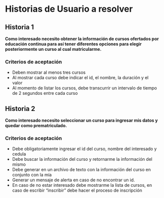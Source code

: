 # Historias de Usuario a resolver #
## Historia 1 ##
<b>Como interesado necesito obtener la información de cursos ofertados por educación continua
para así tener diferentes opciones para elegir posteriormente un curso al cual matricularme.</b>
### Criterios de aceptación ###
- Deben mostrar al menos tres cursos
- Al mostrar cada curso debe indicar el id, el nombre, la duración y el valor
- Al momento de listar los cursos, debe transcurrir un intervalo de tiempo de 2 segundos
entre cada curso
## Historia 2 ##
<b>Como interesado necesito seleccionar un curso para ingresar mis datos y quedar como prematriculado.</b>
### Criterios de aceptación ###
- Debe obligatoriamente ingresar el id del curso, nombre del interesado y cedula
- Debe buscar la información del curso y retornarme la información del mismo
- Debe generar en un archivo de texto con la información del curso en conjunto con la mía
- Generar un mensaje de alerta en caso de no encontrar un id.
- En caso de no estar interesado debe mostrarme la lista de cursos, en caso de escribir “inscribir” debe hacer el proceso de inscripción